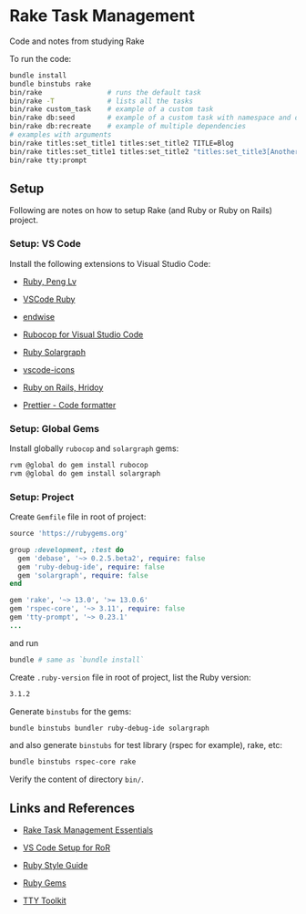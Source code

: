 # Rake Task Management

Code and notes from studying Rake

To run the code:

```sh
bundle install
bundle binstubs rake
bin/rake                # runs the default task
bin/rake -T             # lists all the tasks
bin/rake custom_task    # example of a custom task
bin/rake db:seed        # example of a custom task with namespace and dependencies
bin/rake db:recreate    # example of multiple dependencies
# examples with arguments
bin/rake titles:set_title1 titles:set_title2 TITLE=Blog
bin/rake titles:set_title1 titles:set_title2 "titles:set_title3[Another blog post, Tony]" TITLE=Blog
bin/rake tty:prompt
```

## Setup

Following are notes on how to setup Rake (and Ruby or Ruby on Rails) project.

### Setup: VS Code

Install the following extensions to Visual Studio Code:

- [Ruby, Peng Lv](https://marketplace.visualstudio.com/items?itemName=rebornix.Ruby)

- [VSCode Ruby](https://marketplace.visualstudio.com/items?itemName=wingrunr21.vscode-ruby)

- [endwise](https://marketplace.visualstudio.com/items?itemName=kaiwood.endwise)

- [Rubocop for Visual Studio Code](https://marketplace.visualstudio.com/items?itemName=misogi.ruby-rubocop)

- [Ruby Solargraph](https://marketplace.visualstudio.com/items?itemName=castwide.solargraph)

- [vscode-icons](https://marketplace.visualstudio.com/items?itemName=vscode-icons-team.vscode-icons)

- [Ruby on Rails, Hridoy](https://marketplace.visualstudio.com/items?itemName=hridoy.rails-snippets)

- [Prettier - Code formatter](https://marketplace.visualstudio.com/items?itemName=esbenp.prettier-vscode)

### Setup: Global Gems

Install globally `rubocop` and `solargraph` gems:

```sh
rvm @global do gem install rubocop
rvm @global do gem install solargraph
```

### Setup: Project

Create `Gemfile` file in root of project:

```ruby
source 'https://rubygems.org'

group :development, :test do
  gem 'debase', '~> 0.2.5.beta2', require: false
  gem 'ruby-debug-ide', require: false
  gem 'solargraph', require: false
end

gem 'rake', '~> 13.0', '>= 13.0.6'
gem 'rspec-core', '~> 3.11', require: false
gem 'tty-prompt', '~> 0.23.1'
...
```

and run

```sh
bundle # same as `bundle install`
```

Create `.ruby-version` file in root of project, list the Ruby version:

```sh
3.1.2
```

Generate `binstubs` for the gems:

```sh
bundle binstubs bundler ruby-debug-ide solargraph
```

and also generate `binstubs` for test library (rspec for example), rake, etc:

```sh
bundle binstubs rspec-core rake
```

Verify the content of directory `bin/`.

## Links and References

- [Rake Task Management Essentials](https://www.packtpub.com/product/rake-task-management-essentials/9781783280773?_ga=2.32376122.506841903.1656868867-885678492.1656868867)

- [VS Code Setup for RoR](https://dev.to/abstractart/easy-way-to-setup-debugger-and-autocomplete-for-ruby-in-visual-studio-code-2gcc)

- [Ruby Style Guide](https://github.com/rubocop/ruby-style-guide)

- [Ruby Gems](https://rubygems.org/)

- [TTY Toolkit](https://ttytoolkit.org/)
